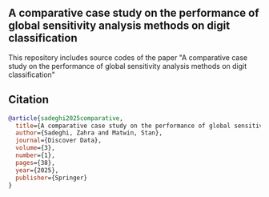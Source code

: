 ## A comparative case study on the performance of global sensitivity analysis methods on digit classification
This repository includes source codes of the paper "A comparative case study on the performance of global sensitivity analysis methods on digit classification"




## Citation
```bibtex
@article{sadeghi2025comparative,
  title={A comparative case study on the performance of global sensitivity analysis methods on digit classification},
  author={Sadeghi, Zahra and Matwin, Stan},
  journal={Discover Data},
  volume={3},
  number={1},
  pages={38},
  year={2025},
  publisher={Springer}
}
